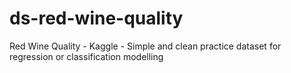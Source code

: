 # ds-red-wine-quality
Red Wine Quality - Kaggle - Simple and clean practice dataset for regression or classification modelling
